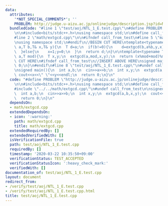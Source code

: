 ```yaml
---
data:
  attributes:
    '*NOT_SPECIAL_COMMENTS*': ''
    PROBLEM: http://judge.u-aizu.ac.jp/onlinejudge/description.jsp?id=NTL_1_E
  bundledCode: "#line 1 \"test/aoj/NTL_1_E.test.cpp\"\n#define PROBLEM \"http://judge.u-aizu.ac.jp/onlinejudge/description.jsp?id=NTL_1_E\"\
    \n\n#include<bits/stdc++.h>\nusing namespace std;\n\n#define call_from_test\n\
    #line 2 \"math/extgcd.cpp\"\n\n#ifndef call_from_test\n#line 5 \"math/extgcd.cpp\"\
    \nusing namespace std;\n#endif\n//BEGIN CUT HERE\ntemplate<typename T>\nT extgcd(T\
    \ a,T b,T& x,T& y){\n  T d=a;\n  if(b!=0){\n    d=extgcd(b,a%b,y,x);\n    y-=(a/b)*x;\n\
    \  }else{\n    x=1;y=0;\n  }\n  return d;\n}\n\ntemplate<typename T>\nT mod_inverse(T\
    \ a,T mod){\n  T x,y;\n  extgcd(a,mod,x,y);\n  return (x%mod+mod)%mod;\n}\n//END\
    \ CUT HERE\n#ifndef call_from_test\n//INSERT ABOVE HERE\nsigned main(){\n  return\
    \ 0;\n}\n#endif\n#line 8 \"test/aoj/NTL_1_E.test.cpp\"\n#undef call_from_test\n\
    \nsigned main(){\n  int a,b;\n  cin>>a>>b;\n  int x,y;\n  extgcd(a,b,x,y);\n \
    \ cout<<x<<\" \"<<y<<endl;\n  return 0;\n}\n"
  code: "#define PROBLEM \"http://judge.u-aizu.ac.jp/onlinejudge/description.jsp?id=NTL_1_E\"\
    \n\n#include<bits/stdc++.h>\nusing namespace std;\n\n#define call_from_test\n\
    #include \"../../math/extgcd.cpp\"\n#undef call_from_test\n\nsigned main(){\n\
    \  int a,b;\n  cin>>a>>b;\n  int x,y;\n  extgcd(a,b,x,y);\n  cout<<x<<\" \"<<y<<endl;\n\
    \  return 0;\n}\n"
  dependsOn:
  - math/extgcd.cpp
  extendedDependsOn:
  - icon: ':warning:'
    path: math/extgcd.cpp
    title: math/extgcd.cpp
  extendedRequiredBy: []
  extendedVerifiedWith: []
  isVerificationFile: true
  path: test/aoj/NTL_1_E.test.cpp
  requiredBy: []
  timestamp: '2020-03-22 10:35:50+09:00'
  verificationStatus: TEST_ACCEPTED
  verificationStatusIcon: ':heavy_check_mark:'
  verifiedWith: []
documentation_of: test/aoj/NTL_1_E.test.cpp
layout: document
redirect_from:
- /verify/test/aoj/NTL_1_E.test.cpp
- /verify/test/aoj/NTL_1_E.test.cpp.html
title: test/aoj/NTL_1_E.test.cpp
---
```

